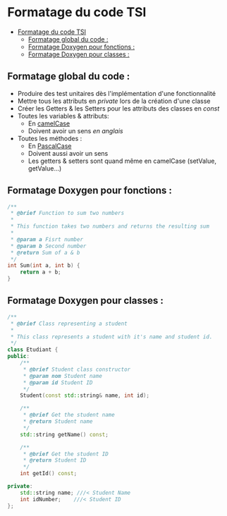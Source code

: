 # Formatage du code TSI

- [Formatage du code TSI](#formatage-du-code-tsi)
  - [Formatage global du code :](#formatage-global-du-code-)
  - [Formatage Doxygen pour fonctions :](#formatage-doxygen-pour-fonctions-)
  - [Formatage Doxygen pour classes :](#formatage-doxygen-pour-classes-)

## Formatage global du code :
 - Produire des test unitaires dès l'implémentation d'une fonctionnalité
 - Mettre tous les attributs en *private* lors de la création d'une classe
 - Créer les Getters & les Setters pour les attributs des classes en *const*
 - Toutes les variables & attributs: 
   - En [camelCase](https://fr.wikipedia.org/wiki/Camel_case)
   - Doivent avoir un sens *en anglais*
 - Toutes les méthodes :
   - En [PascalCase](https://fr.wikipedia.org/wiki/Camel_case)
   - Doivent aussi avoir un sens
   - Les getters & setters sont quand même en camelCase (setValue, getValue...)

## Formatage Doxygen pour fonctions : 
```cpp
/**
 * @brief Function to sum two numbers
 *
 * This function takes two numbers and returns the resulting sum
 *
 * @param a Fisrt number
 * @param b Second number
 * @return Sum of a & b
 */
int Sum(int a, int b) {
    return a + b;
}
```
## Formatage Doxygen pour classes : 
```cpp
/**
 * @brief Class representing a student
 *
 * This class represents a student with it's name and student id.
 */
class Etudiant {
public:
    /**
     * @brief Student class constructor
     * @param nom Student name
     * @param id Student ID
     */
    Student(const std::string& name, int id);

    /**
     * @brief Get the student name
     * @return Student name
     */
    std::string getName() const;

    /**
     * @brief Get the student ID
     * @return Student ID
     */
    int getId() const;

private:
    std::string name; ///< Student Name
    int idNumber;    ///< Student ID
};
```
